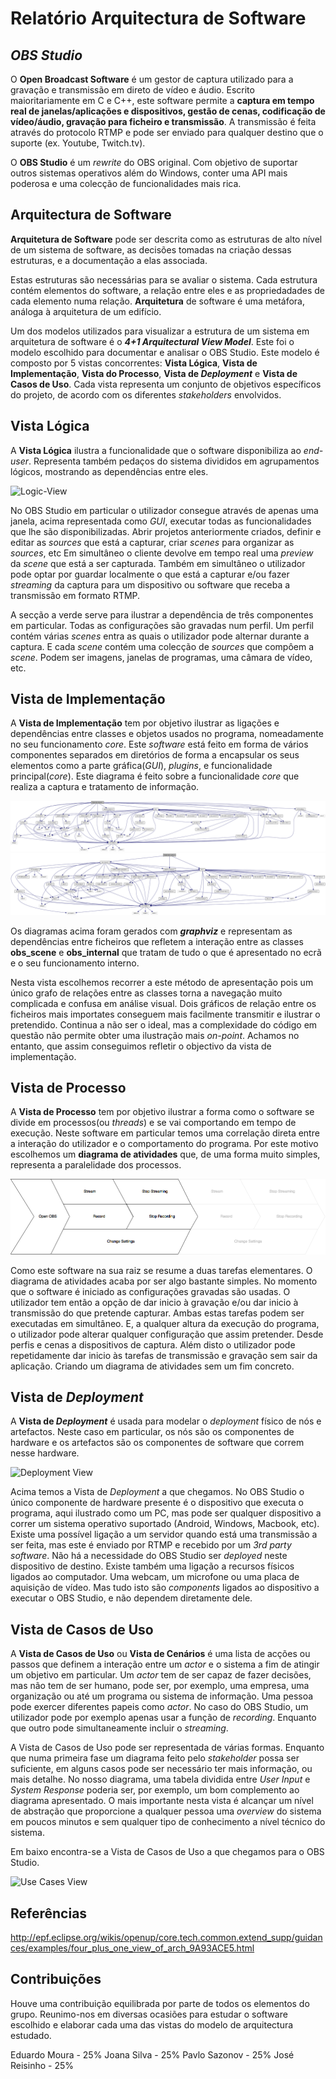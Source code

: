 # Relatório Arquitectura de Software

## *OBS Studio*

O **Open Broadcast Software** é um gestor de captura utilizado para a gravação e transmissão em direto de vídeo e áudio. Escrito maioritariamente em C e C++, este software permite a **captura em tempo real de janelas/aplicações e dispositivos, gestão de cenas, codificação de vídeo/áudio, gravação para ficheiro e transmissão**. A transmissão é feita através do protocolo RTMP e pode ser enviado para qualquer destino que o suporte (ex. Youtube, Twitch.tv).

O **OBS Studio** é um *rewrite* do OBS original. Com objetivo de suportar outros sistemas operativos além do Windows, conter uma API mais poderosa e uma colecção de funcionalidades mais rica.

## Arquitectura de Software

**Arquitetura de Software** pode ser descrita como as estruturas de alto nível de um sistema de software, as decisões tomadas na criação dessas estruturas, e a documentação a elas associada.

Estas estruturas são necessárias para se avaliar o sistema. Cada estrutura contém elementos do software, a relação entre eles e as propriedadades de cada elemento numa relação. **Arquitetura** de software é uma metáfora, análoga à arquitetura de um edifício.

Um dos modelos utilizados para visualizar a estrutura de um sistema em arquitetura de software é o **_4+1 Arquitectural View Model_**. Este foi o modelo escolhido para documentar e analisar o OBS Studio. Este modelo é composto por 5 vistas concorrentes: **Vista Lógica**, **Vista de Implementação**, **Vista do Processo**, **Vista de _Deployment_** e **Vista de Casos de Uso**. Cada vista representa um conjunto de objetivos específicos do projeto, de acordo com os diferentes *stakeholders* envolvidos.

## Vista Lógica 

A **Vista Lógica** ilustra a funcionalidade que o software disponibiliza ao *end-user*. Representa também pedaços do sistema divididos em agrupamentos lógicos, mostrando as dependências entre eles.

![Logic-View](https://github.com/JoseReisinho/obs-studio/blob/master/ArchSW-docs/Images/LogView%20(3).png)

No OBS Studio em particular o utilizador consegue através de apenas uma janela, acima representada como *GUI*, executar todas as funcionalidades que lhe são disponibilizadas. Abrir projetos anteriormente criados, definir e editar as *sources* que está a capturar, criar *scenes* para organizar as *sources*, etc
Em simultâneo o cliente devolve em tempo real uma *preview* da *scene* que está a ser capturada.
Também em simultâneo o utilizador pode optar por guardar localmente o que está a capturar e/ou fazer *streaming* da captura para um dispositivo ou software que receba a transmissão em formato RTMP.

A secção a verde serve para ilustrar a dependência de três componentes em particular. Todas as configurações são gravadas num perfil. Um perfil contém várias *scenes* entra as quais o utilizador pode alternar durante a captura. E cada *scene* contém uma colecção de *sources* que compôem a *scene*. Podem ser imagens, janelas de programas, uma câmara de vídeo, etc.

## Vista de Implementação

A **Vista de Implementação** tem por objetivo ilustrar as ligações e dependências entre classes e objetos usados no programa, nomeadamente no seu funcionamento *core*.
Este *software* está feito em forma de vários componentes separados em diretórios de forma a encapsular os seus elementos como a parte gráfica(*GUI*), *plugins*, e funcionalidade principal(*core*). Este diagrama é feito sobre a funcionalidade *core* que realiza a captura e tratamento de informação.

![Implementation-View](https://github.com/JoseReisinho/obs-studio/blob/master/ArchSW-docs/Images/ImpView1.png)
![Implementation-View](https://github.com/JoseReisinho/obs-studio/blob/master/ArchSW-docs/Images/ImpView2.png)

Os diagramas acima foram gerados com **_graphviz_** e representam as dependências entre ficheiros que refletem a interação entre as classes **obs_scene** e **obs_internal** que tratam de tudo o que é apresentado no ecrã e o seu funcionamento interno.

Nesta vista escolhemos recorrer a este método de apresentação pois um único grafo de relações entre as classes torna a navegação muito complicada e confusa em análise visual. Dois gráficos de relação entre os ficheiros mais importates conseguem mais facilmente transmitir e ilustrar o pretendido. Continua a não ser o ideal, mas a complexidade do código em questão não permite obter uma ilustração mais *on-point*. Achamos no entanto, que assim conseguimos refletir o objectivo da vista de implementação.

## Vista de Processo

A **Vista de Processo** tem por objetivo ilustrar a forma como o software se divide em processos(ou *threads*) e se vai comportando em tempo de execução. Neste software em particular temos uma correlação direta entre a interação do utilizador e o comportamento do programa. Por este motivo escolhemos um **diagrama de atividades** que, de uma forma muito simples, representa a paralelidade dos processos.

![Process-View](https://github.com/JoseReisinho/obs-studio/blob/master/ArchSW-docs/Images/Process%20View.png)

Como este software na sua raiz se resume a duas tarefas elementares. O diagrama de atividades acaba por ser algo bastante simples.
No momento que o software é iniciado as configurações gravadas são usadas. O utilizador tem então a opção de dar inicio à gravação e/ou dar inicio à transmissão do que pretende capturar. Ambas estas tarefas podem ser executadas em simultâneo.
E, a qualquer altura da execução do programa, o utilizador pode alterar qualquer configuração que assim pretender. Desde perfis e cenas a dispositivos de captura.
Além disto o utilizador pode repetidamente dar inicio às tarefas de transmissão e gravação sem sair da aplicação. Criando um diagrama de atividades sem um fim concreto.

## Vista de *Deployment*

A **Vista de _Deployment_** é usada para modelar o *deployment* físico de nós e artefactos.
Neste caso em particular, os nós são os componentes de hardware e os artefactos são os componentes de software que correm nesse hardware.

![Deployment View](https://github.com/JoseReisinho/obs-studio/blob/master/ArchSW-docs/Images/Deployment%20View.png)

Acima temos a Vista de *Deployment* a que chegamos. No OBS Studio o único componente de hardware presente é o dispositivo que executa o programa, aqui ilustrado como um PC, mas pode ser qualquer dispositivo a correr um sistema operativo suportado (Android, Windows, Macbook, etc).
Existe uma possível ligação a um servidor quando está uma transmissão a ser feita, mas este é enviado por RTMP e recebido por um *3rd party software*. Não há a necessidade do OBS Studio ser *deployed* neste dispositivo de destino.
Existe também uma ligação a recursos físicos ligados ao computador. Uma webcam, um microfone ou uma placa de aquisição de vídeo. Mas tudo isto são *components* ligados ao dispositivo a executar o OBS Studio, e não dependem diretamente dele.

## Vista de Casos de Uso

A **Vista de Casos de Uso** ou **Vista de Cenários** é uma lista de acções ou passos que definem a interação entre um *actor* e o sistema a fim de atingir um objetivo em particular.
Um *actor* tem de ser capaz de fazer decisões, mas não tem de ser humano, pode ser, por exemplo, uma empresa, uma organização ou até um programa ou sistema de informação.
Uma pessoa pode exercer diferentes papeis como *actor*. No caso do OBS Studio, um utilizador pode por exemplo apenas usar a função de *recording*. Enquanto que outro pode simultaneamente incluir o *streaming*.

A Vista de Casos de Uso pode ser representada de várias formas. Enquanto que numa primeira fase um diagrama feito pelo *stakeholder* possa ser suficiente, em alguns casos pode ser necessário ter mais informação, ou mais detalhe. No nosso diagrama, uma tabela dividida entre *User Input* e *System Response* poderia ser, por exemplo, um bom complemento ao diagrama apresentado.
O mais importante nesta vista é alcançar um nível de abstração que proporcione a qualquer pessoa uma *overview* do sistema em poucos minutos e sem qualquer tipo de conhecimento a nível técnico do sistema.

Em baixo encontra-se a Vista de Casos de Uso a que chegamos para o OBS Studio.

![Use Cases View](https://github.com/JoseReisinho/obs-studio/blob/master/ArchSW-docs/Images/Use%20Cases.png)



## Referências

http://epf.eclipse.org/wikis/openup/core.tech.common.extend_supp/guidances/examples/four_plus_one_view_of_arch_9A93ACE5.html

## Contribuições

Houve uma contribuição equilibrada por parte de todos os elementos do grupo. Reunimo-nos em diversas ocasiões para estudar o software escolhido e elaborar cada uma das vistas do modelo de arquitectura estudado.

Eduardo Moura - 25%
Joana Silva - 25%
Pavlo Sazonov - 25%
José Reisinho - 25%

